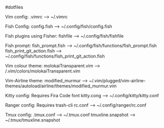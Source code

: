 #dotfiles

Vim config:
.vimrc --> ~/.vimrc

Fish Config:
config.fish --> ~/.config/fish/config.fish

Fish plugins using Fisher:
fishfile --> ~/.config/fish/fishfile

Fish prompt:
fish_prompt.fish --> ~/.config/fish/functions/fish_prompt.fish
fish_print_git_action.fish --> ~/.config/fish/functions/fish_print_git_action.fish

Vim colour theme:
molokaiTransparent.vim --> /.vim/colors/molokaiTransparent.vim

Vim-Airline theme:
modified_murmur --> ~/.vim/plugged/vim-airline-themes/autoload/airline/themes/modified_murmur.vim

Kitty config:
Requires Fira Code font
kitty.cong --> ~/.config/kitty/kitty.conf

Ranger config:
Requires trash-cli
rc.conf --> ~/.config/ranger/rc.conf

Tmux config:
.tmux.conf --> ~/.tmux.conf
tmuxline.snapshot --> ~/.tmux/tmuxline.snapshot
